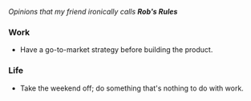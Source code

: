 *Opinions that my friend ironically calls **Rob's Rules***


### Work

* Have a go-to-market strategy before building the product.

### Life

* Take the weekend off; do something that's nothing to do with work.
